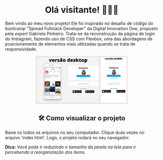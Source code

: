 <h1 align="center">Olá visitante! 🙋🏽‍♀️</h1>

Bem vindo ao meu novo projeto! Ele foi inspirado no desafio de código do *bootcamp* "Spread Fullstack Developer" da Digital Innovation One, proposto pela *expert* Gabriela Pinheiro. Trata-se da reconstrução da página de login do Instagram, fazendo uso de CSS com Flexbox, uma das abordagens de posicionamento de elementos mais utilizadas quando se trata de responsividade. 

<p align="center">
 <img width="60%" src="./img/capa.png">
</p>

<h2 align="center">🛠️ Como visualizar o projeto</h2> 

Baixe os todos os arquivos no seu computador. Clique duas vezes no arquivo 'index.html'. Logo, o projeto rodará no seu navegador. 

**Dica:** *Você pode ir reduzindo o tamanho da janela na tela para ir percebendo a reorganização dos items.*

 
